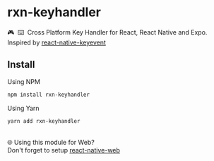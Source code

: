 # rxn-keyhandler
🎮‎ ‎ ⌨️‎ ‎ Cross Platform Key Handler for React, React Native and Expo.
<br/>Inspired by [react-native-keyevent](https://github.com/kevinejohn/react-native-keyevent)

##  Install

Using NPM
```sh
npm install rxn-keyhandler
```

Using Yarn
```sh
yarn add rxn-keyhandler
```
<br/> 🌐 Using this module for Web?<br/>Don't forget to setup [react-native-web](https://github.com/necolas/react-native-web)
